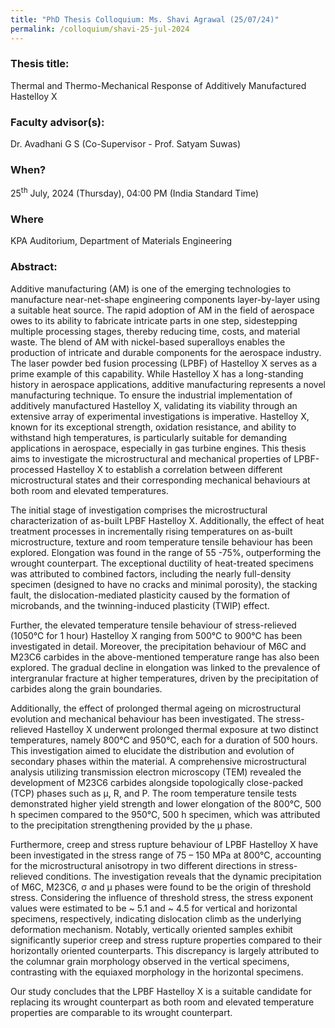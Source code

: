 ```yaml
---
title: "PhD Thesis Colloquium: Ms. Shavi Agrawal (25/07/24)"
permalink: /colloquium/shavi-25-jul-2024
---
```

### Thesis title:
Thermal and Thermo-Mechanical Response of Additively Manufactured Hastelloy X

### Faculty advisor(s):
Dr. Avadhani G S (Co-Supervisor - Prof. Satyam Suwas)

### When?
25<sup>th</sup> July, 2024 (Thursday), 04:00 PM (India Standard Time)

### Where
KPA Auditorium, Department of Materials Engineering

### Abstract:
Additive manufacturing (AM) is one of the emerging technologies to manufacture near-net-shape engineering components layer-by-layer using a suitable heat source. The rapid adoption of AM in the field of aerospace owes to its ability to fabricate intricate parts in one step, sidestepping multiple processing stages, thereby reducing time, costs, and material waste. The blend of AM with nickel-based superalloys enables the production of intricate and durable components for the aerospace industry. The laser powder bed fusion processing (LPBF) of Hastelloy X serves as a prime example of this capability. While Hastelloy X has a long-standing history in aerospace applications, additive manufacturing represents a novel manufacturing technique. To ensure the industrial implementation of additively manufactured Hastelloy X, validating its viability through an extensive array of experimental investigations is imperative. Hastelloy X, known for its exceptional strength, oxidation resistance, and ability to withstand high temperatures, is particularly suitable for demanding applications in aerospace, especially in gas turbine engines. This thesis aims to investigate the microstructural and mechanical properties of LPBF-processed Hastelloy X to establish a correlation between different microstructural states and their corresponding mechanical behaviours at both room and elevated temperatures.

The initial stage of investigation comprises the microstructural characterization of as-built LPBF Hastelloy X. Additionally, the effect of heat treatment processes in incrementally rising temperatures on as-built microstructure, texture and room temperature tensile behaviour has been explored. Elongation was found in the range of 55 -75%, outperforming the wrought counterpart. The exceptional ductility of heat-treated specimens was attributed to combined factors, including the nearly full-density specimen (designed to have no cracks and minimal porosity), the stacking fault, the dislocation-mediated plasticity caused by the formation of microbands, and the twinning-induced plasticity (TWIP) effect.

Further, the elevated temperature tensile behaviour of stress-relieved (1050°C for 1 hour) Hastelloy X ranging from 500°C to 900°C has been investigated in detail. Moreover, the precipitation behaviour of M6C and M23C6 carbides in the above-mentioned temperature range has also been explored. The gradual decline in elongation was linked to the prevalence of intergranular fracture at higher temperatures, driven by the precipitation of carbides along the grain boundaries.

Additionally, the effect of prolonged thermal ageing on microstructural evolution and mechanical behaviour has been investigated. The stress-relieved Hastelloy X underwent prolonged thermal exposure at two distinct temperatures, namely 800°C and 950°C, each for a duration of 500 hours. This investigation aimed to elucidate the distribution and evolution of secondary phases within the material. A comprehensive microstructural analysis utilizing transmission electron microscopy (TEM) revealed the development of M23C6 carbides alongside topologically close-packed (TCP) phases such as µ, R, and P. The room temperature tensile tests demonstrated higher yield strength and lower elongation of the 800°C, 500 h specimen compared to the 950°C, 500 h specimen, which was attributed to the precipitation strengthening provided by the µ phase.

Furthermore, creep and stress rupture behaviour of LPBF Hastelloy X have been investigated in the stress range of 75 – 150 MPa at 800°C, accounting for the microstructural anisotropy in two different directions in stress-relieved conditions. The investigation reveals that the dynamic precipitation of M6C, M23C6, σ and µ phases were found to be the origin of threshold stress. Considering the influence of threshold stress, the stress exponent values were estimated to be ~ 5.1 and ~ 4.5 for vertical and horizontal specimens, respectively, indicating dislocation climb as the underlying deformation mechanism. Notably, vertically oriented samples exhibit significantly superior creep and stress rupture properties compared to their horizontally oriented counterparts. This discrepancy is largely attributed to the columnar grain morphology observed in the vertical specimens, contrasting with the equiaxed morphology in the horizontal specimens.

Our study concludes that the LPBF Hastelloy X is a suitable candidate for replacing its wrought counterpart as both room and elevated temperature properties are comparable to its wrought counterpart.